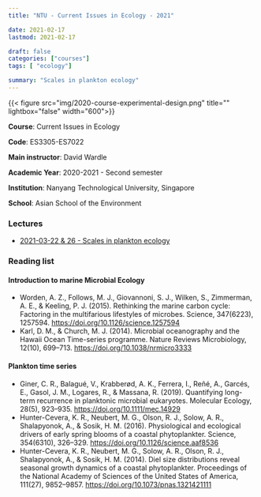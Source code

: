 ```yaml
---
title: "NTU - Current Issues in Ecology - 2021"

date: 2021-02-17
lastmod: 2021-02-17

draft: false
categories: ["courses"]
tags: [ "ecology"]

summary: "Scales in plankton ecology"
---
```


{{< figure src="img/2020-course-experimental-design.png" title="" lightbox="false"  width="600">}}

__Course__: Current Issues in Ecology

__Code__: ES3305-ES7022

__Main instructor__: David Wardle

__Academic Year__: 2020-2021 - Second semester

__Institution__: Nanyang Technological University, Singapore

__School__: Asian School of the Environment

### Lectures
* [2021-03-22 & 26 - Scales in plankton ecology](https://daniel-vaulot.fr/html/course-ecology-2021/Marine-systems-scales.html)

### Reading list

#### Introduction to marine Microbial Ecology

* Worden, A. Z., Follows, M. J., Giovannoni, S. J., Wilken, S., Zimmerman, A. E., & Keeling, P. J. (2015). Rethinking the marine carbon cycle: Factoring in the multifarious lifestyles of microbes. Science, 347(6223), 1257594. https://doi.org/10.1126/science.1257594
* Karl, D. M., & Church, M. J. (2014). Microbial oceanography and the Hawaii Ocean Time-series programme. Nature Reviews Microbiology, 12(10), 699–713. https://doi.org/10.1038/nrmicro3333
 
#### Plankton time series

* Giner, C. R., Balagué, V., Krabberød, A. K., Ferrera, I., Reñé, A., Garcés, E., Gasol, J. M., Logares, R., & Massana, R. (2019). Quantifying long-term recurrence in planktonic microbial eukaryotes. Molecular Ecology, 28(5), 923–935. https://doi.org/10.1111/mec.14929
* Hunter-Cevera, K. R., Neubert, M. G., Olson, R. J., Solow, A. R., Shalapyonok, A., & Sosik, H. M. (2016). Physiological and ecological drivers of early spring blooms of a coastal phytoplankter. Science, 354(6310), 326–329. https://doi.org/10.1126/science.aaf8536
* Hunter-Cevera, K. R., Neubert, M. G., Solow, A. R., Olson, R. J., Shalapyonok, A., & Sosik, H. M. (2014). Diel size distributions reveal seasonal growth dynamics of a coastal phytoplankter. Proceedings of the National Academy of Sciences of the United States of America, 111(27), 9852–9857. https://doi.org/10.1073/pnas.1321421111
